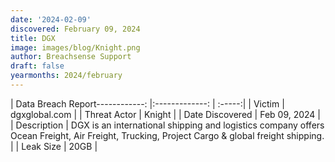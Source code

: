 ```yaml
---
date: '2024-02-09'
discovered: February 09, 2024
title: DGX
image: images/blog/Knight.png
author: Breachsense Support
draft: false
yearmonths: 2024/february
---
```


| Data Breach Report------------:     |:-------------:    | :-----:|
| Victim      | dgxglobal.com      | 
| Threat Actor      | Knight      | 
| Date Discovered      | Feb 09, 2024      | 
| Description      | DGX is an international shipping and logistics company offers Ocean Freight, Air Freight, Trucking, Project Cargo & global freight shipping.      | 
| Leak Size      | 20GB      | 


